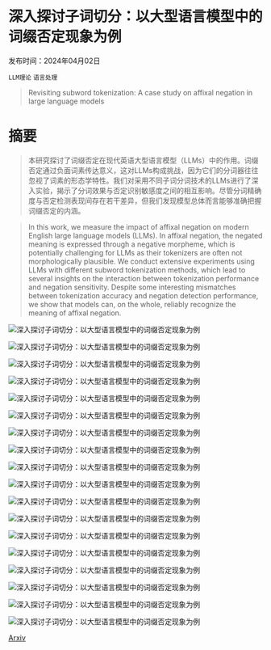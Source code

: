 # 深入探讨子词切分：以大型语言模型中的词缀否定现象为例

发布时间：2024年04月02日

`LLM理论` `语言处理`

> Revisiting subword tokenization: A case study on affixal negation in large language models

# 摘要

> 本研究探讨了词缀否定在现代英语大型语言模型（LLMs）中的作用。词缀否定通过负面词素传达意义，这对LLMs构成挑战，因为它们的分词器往往忽视了词素的形态学特性。我们对采用不同子词分词技术的LLMs进行了深入实验，揭示了分词效果与否定识别敏感度之间的相互影响。尽管分词精确度与否定检测表现间存在若干差异，但我们发现模型总体而言能够准确把握词缀否定的内涵。

> In this work, we measure the impact of affixal negation on modern English large language models (LLMs). In affixal negation, the negated meaning is expressed through a negative morpheme, which is potentially challenging for LLMs as their tokenizers are often not morphologically plausible. We conduct extensive experiments using LLMs with different subword tokenization methods, which lead to several insights on the interaction between tokenization performance and negation sensitivity. Despite some interesting mismatches between tokenization accuracy and negation detection performance, we show that models can, on the whole, reliably recognize the meaning of affixal negation.

![深入探讨子词切分：以大型语言模型中的词缀否定现象为例](../../../paper_images/2404.02421/x1.png)

![深入探讨子词切分：以大型语言模型中的词缀否定现象为例](../../../paper_images/2404.02421/x2.png)

![深入探讨子词切分：以大型语言模型中的词缀否定现象为例](../../../paper_images/2404.02421/x3.png)

![深入探讨子词切分：以大型语言模型中的词缀否定现象为例](../../../paper_images/2404.02421/x4.png)

![深入探讨子词切分：以大型语言模型中的词缀否定现象为例](../../../paper_images/2404.02421/x5.png)

![深入探讨子词切分：以大型语言模型中的词缀否定现象为例](../../../paper_images/2404.02421/x6.png)

![深入探讨子词切分：以大型语言模型中的词缀否定现象为例](../../../paper_images/2404.02421/x7.png)

![深入探讨子词切分：以大型语言模型中的词缀否定现象为例](../../../paper_images/2404.02421/x8.png)

![深入探讨子词切分：以大型语言模型中的词缀否定现象为例](../../../paper_images/2404.02421/x9.png)

![深入探讨子词切分：以大型语言模型中的词缀否定现象为例](../../../paper_images/2404.02421/x10.png)

![深入探讨子词切分：以大型语言模型中的词缀否定现象为例](../../../paper_images/2404.02421/x11.png)

![深入探讨子词切分：以大型语言模型中的词缀否定现象为例](../../../paper_images/2404.02421/interesting_short.png)

![深入探讨子词切分：以大型语言模型中的词缀否定现象为例](../../../paper_images/2404.02421/uninteresting_short.png)

![深入探讨子词切分：以大型语言模型中的词缀否定现象为例](../../../paper_images/2404.02421/intended_short.png)

![深入探讨子词切分：以大型语言模型中的词缀否定现象为例](../../../paper_images/2404.02421/unintended_short.png)

![深入探讨子词切分：以大型语言模型中的词缀否定现象为例](../../../paper_images/2404.02421/anticlinal_short.png)

![深入探讨子词切分：以大型语言模型中的词缀否定现象为例](../../../paper_images/2404.02421/malevolence_short.png)

![深入探讨子词切分：以大型语言模型中的词缀否定现象为例](../../../paper_images/2404.02421/dissent_short.png)

[Arxiv](https://arxiv.org/abs/2404.02421)